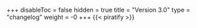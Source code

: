 +++
disableToc = false
hidden = true
title = "Version 3.0"
type = "changelog"
weight = -0
+++
{{< piratify >}}
